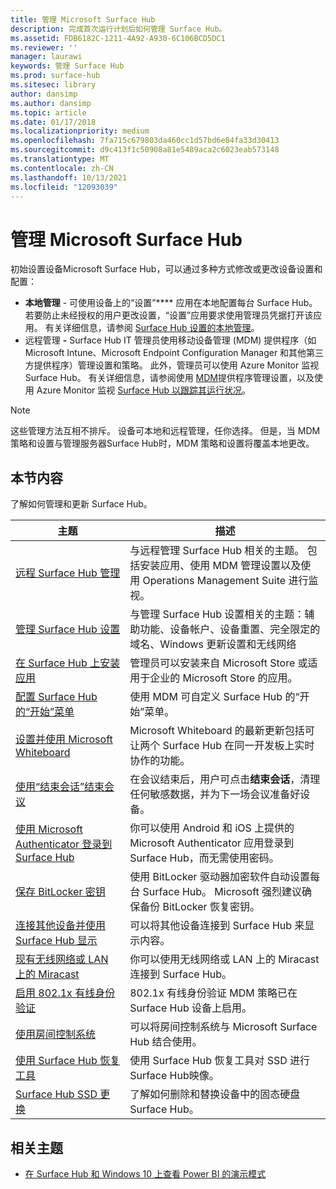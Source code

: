```yaml
---
title: 管理 Microsoft Surface Hub
description: 完成首次运行计划后如何管理 Surface Hub。
ms.assetid: FDB6182C-1211-4A92-A930-6C106BCD5DC1
ms.reviewer: ''
manager: laurawi
keywords: 管理 Surface Hub
ms.prod: surface-hub
ms.sitesec: library
author: dansimp
ms.author: dansimp
ms.topic: article
ms.date: 01/17/2018
ms.localizationpriority: medium
ms.openlocfilehash: 7fa715c679803da460cc1d57bd6e84fa33d30413
ms.sourcegitcommit: d9c413f1c50908a81e5489aca2c6023eab573148
ms.translationtype: MT
ms.contentlocale: zh-CN
ms.lasthandoff: 10/13/2021
ms.locfileid: "12093039"
---
```

# <a name="manage-microsoft-surface-hub"></a>管理 Microsoft Surface Hub

初始设置设备Microsoft Surface Hub，可以通过多种方式修改或更改设备设置和配置：

- **本地管理** - 可使用设备上的“设置”**** 应用在本地配置每台 Surface Hub。 若要防止未经授权的用户更改设置，“设置”应用要求使用管理员凭据打开该应用。 有关详细信息，请参阅 [Surface Hub 设置的本地管理](local-management-surface-hub-settings.md)。
- 远程管理 **-** Surface Hub IT 管理员使用移动设备管理 (MDM) 提供程序（如 Microsoft Intune、Microsoft Endpoint Configuration Manager 和其他第三方提供程序）管理设置和策略。 此外，管理员可以使用 Azure Monitor 监视 Surface Hub。  有关详细信息，请参阅使用 [MDM](manage-settings-with-mdm-for-surface-hub.md)提供程序管理设置，以及使用 Azure Monitor 监视 [Surface Hub 以跟踪其运行状况](/azure/azure-monitor/insights/surface-hubs)。 

> [!NOTE]
> 这些管理方法互相不排斥。 设备可本地和远程管理，任你选择。 但是，当 MDM 策略和设置与管理服务器Surface Hub时，MDM 策略和设置将覆盖本地更改。 

## <a name="in-this-section"></a>本节内容

了解如何管理和更新 Surface Hub。

| 主题 | 描述 |
| ----- | ----------- |
| [远程 Surface Hub 管理](remote-surface-hub-management.md) |与远程管理 Surface Hub 相关的主题。 包括安装应用、使用 MDM 管理设置以及使用 Operations Management Suite 进行监视。 |
| [管理 Surface Hub 设置](manage-surface-hub-settings.md) |与管理 Surface Hub 设置相关的主题：辅助功能、设备帐户、设备重置、完全限定的域名、Windows 更新设置和无线网络 |
| [在 Surface Hub 上安装应用](install-apps-on-surface-hub.md) | 管理员可以安装来自 Microsoft Store 或适用于企业的 Microsoft Store 的应用。|
[配置 Surface Hub 的“开始”菜单](surface-hub-start-menu.md) | 使用 MDM 可自定义 Surface Hub 的“开始”菜单。
| [设置并使用 Microsoft Whiteboard](whiteboard-collaboration.md)  | Microsoft Whiteboard 的最新更新包括可让两个 Surface Hub 在同一开发板上实时协作的功能。   |
| [使用“结束会话”结束会议](finishing-your-surface-hub-meeting.md) | 在会议结束后，用户可点击**结束会话**，清理任何敏感数据，并为下一场会议准备好设备。|
| [使用 Microsoft Authenticator 登录到 Surface Hub](surface-hub-authenticator-app.md) | 你可以使用 Android 和 iOS 上提供的 Microsoft Authenticator 应用登录到 Surface Hub，而无需使用密码。   |
| [保存 BitLocker 密钥](save-bitlocker-key-surface-hub.md) | 使用 BitLocker 驱动器加密软件自动设置每台 Surface Hub。 Microsoft 强烈建议确保备份 BitLocker 恢复密钥。|
| [连接其他设备并使用 Surface Hub 显示](connect-and-display-with-surface-hub.md) | 可以将其他设备连接到 Surface Hub 来显示内容。|
| [现有无线网络或 LAN 上的 Miracast](miracast-over-infrastructure.md) | 你可以使用无线网络或 LAN 上的 Miracast 连接到 Surface Hub。 |
 [启用 802.1x 有线身份验证](enable-8021x-wired-authentication.md) | 802.1x 有线身份验证 MDM 策略已在 Surface Hub 设备上启用。 
| [使用房间控制系统](use-room-control-system-with-surface-hub.md) | 可以将房间控制系统与 Microsoft Surface Hub 结合使用。|
[使用 Surface Hub 恢复工具](surface-hub-recovery-tool.md) | 使用 Surface Hub 恢复工具对 SSD 进行Surface Hub映像。
[Surface Hub SSD 更换](surface-hub-ssd-replacement.md) | 了解如何删除和替换设备中的固态硬盘Surface Hub。

## <a name="related-topics"></a>相关主题

- [在 Surface Hub 和 Windows 10 上查看 Power BI 的演示模式](https://powerbi.microsoft.com/documentation/powerbi-mobile-win10-app-presentation-mode/)
